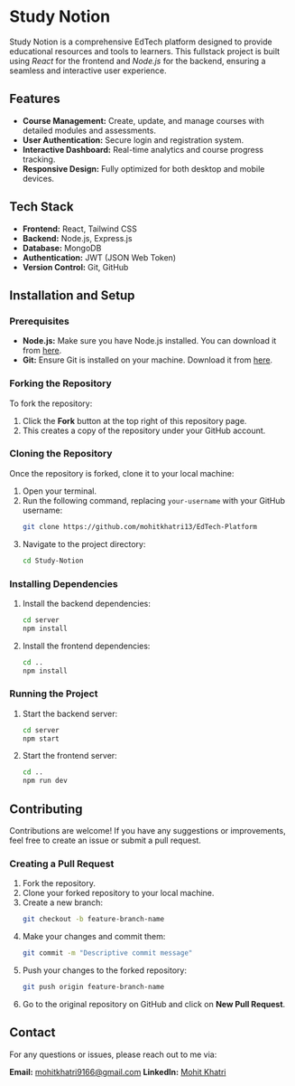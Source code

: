 
# Study Notion

Study Notion is a comprehensive EdTech platform designed to provide educational resources and tools to learners. 
This fullstack project is built using *React* for the frontend and *Node.js* for the backend, ensuring a seamless 
and interactive user experience.

## Features

- **Course Management:** Create, update, and manage courses with detailed modules and assessments.
- **User Authentication:** Secure login and registration system.
- **Interactive Dashboard:** Real-time analytics and course progress tracking.
- **Responsive Design:** Fully optimized for both desktop and mobile devices.

## Tech Stack

- **Frontend:** React, Tailwind CSS
- **Backend:** Node.js, Express.js
- **Database:** MongoDB
- **Authentication:** JWT (JSON Web Token)
- **Version Control:** Git, GitHub

## Installation and Setup

### Prerequisites

- **Node.js:** Make sure you have Node.js installed. You can download it from [here](https://nodejs.org/).
- **Git:** Ensure Git is installed on your machine. Download it from [here](https://git-scm.com/).

### Forking the Repository

To fork the repository:

1. Click the **Fork** button at the top right of this repository page.
2. This creates a copy of the repository under your GitHub account.

### Cloning the Repository

Once the repository is forked, clone it to your local machine:

1. Open your terminal.
2. Run the following command, replacing `your-username` with your GitHub username:
   ```bash
   git clone https://github.com/mohitkhatri13/EdTech-Platform
   ```
3. Navigate to the project directory:
   ```bash
   cd Study-Notion
   ```

### Installing Dependencies

1. Install the backend dependencies:
   ```bash
   cd server
   npm install
   ```
2. Install the frontend dependencies:
   ```bash
   cd ..
   npm install
   ```

### Running the Project

1. Start the backend server:
   ```bash
   cd server
   npm start
   ```
2. Start the frontend server:
   ```bash
   cd ..
   npm run dev
   ```

## Contributing

Contributions are welcome! If you have any suggestions or improvements, feel free to create an issue or submit a pull request.

### Creating a Pull Request

1. Fork the repository.
2. Clone your forked repository to your local machine.
3. Create a new branch:
   ```bash
   git checkout -b feature-branch-name
   ```
4. Make your changes and commit them:
   ```bash
   git commit -m "Descriptive commit message"
   ```
5. Push your changes to the forked repository:
   ```bash
   git push origin feature-branch-name
   ```
6. Go to the original repository on GitHub and click on **New Pull Request**.

## Contact

For any questions or issues, please reach out to me via:

**Email:** mohitkhatri9166@gmail.com 
**LinkedIn:** [Mohit Khatri](https://www.linkedin.com/in/mohit-khatri-138588220/)
